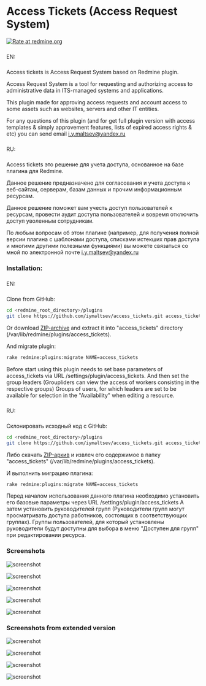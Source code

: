 # Access Tickets (Access Request System)
[![Rate at redmine.org](http://img.shields.io/badge/rate%20at-redmine.org-blue.svg?style=flat)](http://www.redmine.org/plugins/access_tickets)
###
EN:
###
Access tickets is Access Request System based on Redmine plugin.

Access Request System is a tool for requesting and authorizing access to administrative data in ITS-managed systems and applications.

This plugin made for approving access requests and account access to some assets such as websites, servers and other IT entities.

For any questions of this plugin (and for get full plugin version with access templates & simply approvement features, lists of expired access rights & etc) you can send email i.y.maltsev@yandex.ru
###
RU:
###
Access tickets это решение для учета доступа, основанное на базе плагина для Redmine.

Данное решение предназначено для согласования и учета доступа к веб-сайтам, серверам, базам данных и прочим информационным ресурсам.

Данное решение поможет вам учесть доступ пользователей к ресурсам, провести аудит доступа пользователей и вовремя отключить доступ уволенным сотрудникам.

По любым вопросам об этом плагине (например, для получения полной версии плагина с шаблонами доступа, списками истекших прав доступа и многими другими полезными функциями) вы можете связаться со мной по электронной почте i.y.maltsev@yandex.ru

### Installation:
###
EN:
###
Clone from GitHub:
```sh
cd <redmine_root_directory>/plugins
git clone https://github.com/iymaltsev/access_tickets.git access_tickets
```
Or download [ZIP-archive](https://github.com/iymaltsev/access_tickets/archive/master.zip) and extract it into "access_tickets" directory (/var/lib/redmine/plugins/access_tickets).

And migrate plugin:
```sh
rake redmine:plugins:migrate NAME=access_tickets
```
Before start using this plugin needs to set base parameters of access_tickets via URL /settings/plugin/access_tickets.
And then set the group leaders (Groupliders can view the access of workers consisting in the respective groups)
Groups of users, for which leaders are set to be available for selection in the "Availability" when editing a resource.
###
RU:
###
Склонировать исходный код с GitHub:
```sh
cd <redmine_root_directory>/plugins
git clone https://github.com/iymaltsev/access_tickets.git access_tickets

```
Либо скачать [ZIP-архив](https://github.com/iymaltsev/access_tickets/archive/master.zip) и извлеч его содержимое в папку "access_tickets" (/var/lib/redmine/plugins/access_tickets).

И выполнить миграцию плагина:
```sh
rake redmine:plugins:migrate NAME=access_tickets
```
Перед началом использования данного плагина необходимо установить его базовые параметры через URL /settings/plugin/access_tickets
А затем установить руководителей групп (Руководители групп могут просматривать доступа работников, состоящих в соответствующих группах).
Группы пользователей, для который установлены руководители будут доступны для выбора в меню "Доступен для групп" при редактировании ресурса.

### Screenshots
![screenshot](http://www.redmine.org/attachments/download/17059/Concept_s.jpg)

![screenshot](http://www.redmine.org/attachments/download/17265/Workflow_grant.jpg)

![screenshot](http://www.redmine.org/attachments/download/16509/resources_list.png)

![screenshot](http://www.redmine.org/attachments/download/16510/change_resource_details.png)

![screenshot](http://www.redmine.org/attachments/download/17222/access_list.png)

### Screenshots from extended version

![screenshot](http://www.redmine.org/attachments/download/17223/ex-access-templates.png)

![screenshot](http://www.redmine.org/attachments/download/17224/ex-access-by-template.png)

![screenshot](http://www.redmine.org/attachments/download/17225/ex-change-access-expire.png)

![screenshot](http://www.redmine.org/attachments/download/17226/ex-template-agreement.png)
